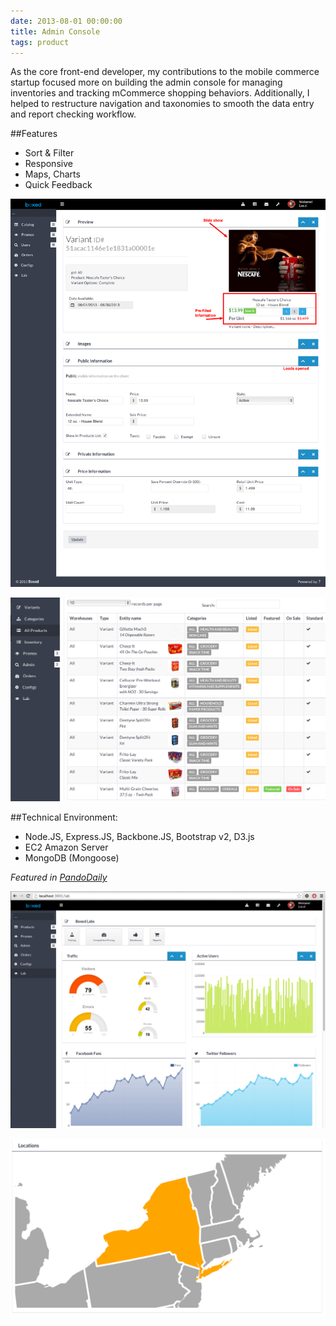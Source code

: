 ```yaml
---
date: 2013-08-01 00:00:00
title: Admin Console
tags: product
---
```


As the core front-end developer, my contributions to the mobile commerce startup focused more on building the admin console for managing inventories and tracking mCommerce shopping behaviors. Additionally, I helped to restructure navigation and taxonomies to smooth the data entry and report checking workflow.

##Features
* Sort & Filter
* Responsive
* Maps, Charts
* Quick Feedback

![Screenshot](/images/promo/admin_variants.png)

![Screenshot](/images/promo/admin.png)

##Technical Environment:

* Node.JS, Express.JS, Backbone.JS, Bootstrap v2, D3.js
* EC2 Amazon Server
* MongoDB (Mongoose)

*Featured in [PandoDaily](1)*


![Screenshot](/images/promo/admin_charts.png)


![Screenshot](/images/promo/admin_map.png)


[1]: http://pandodaily.com/2013/08/22/boxed-is-more-than-an-costco-delivery-app-its-a-mobile-commerce-platform-built-by-mobile-gaming-experts/
